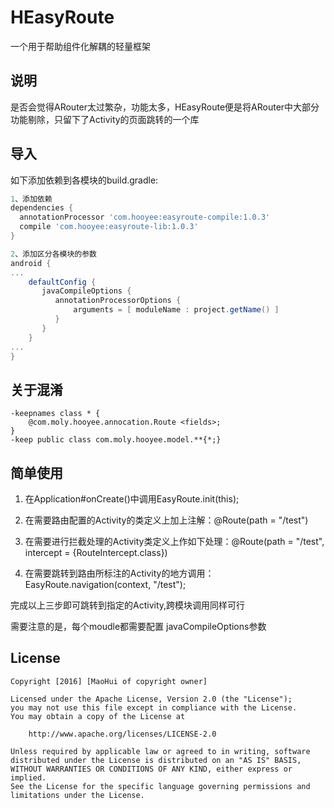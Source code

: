 # HEasyRoute
一个用于帮助组件化解耦的轻量框架

## 说明
是否会觉得ARouter太过繁杂，功能太多，HEasyRoute便是将ARouter中大部分功能剔除，只留下了Activity的页面跳转的一个库

## 导入
如下添加依赖到各模块的build.gradle:

```gradle
1、添加依赖
dependencies {
  annotationProcessor 'com.hooyee:easyroute-compile:1.0.3'
  compile 'com.hooyee:easyroute-lib:1.0.3'
}

2、添加区分各模块的参数
android {
...
    defaultConfig {
       javaCompileOptions {
          annotationProcessorOptions {
              arguments = [ moduleName : project.getName() ]
          }
       }
    }
...
}
```

## 关于混淆
```
-keepnames class * {
    @com.moly.hooyee.annocation.Route <fields>;
}
-keep public class com.moly.hooyee.model.**{*;}
```

## 简单使用
1. 在Application#onCreate()中调用EasyRoute.init(this);

2. 在需要路由配置的Activity的类定义上加上注解：@Route(path = "/test")

4. 在需要进行拦截处理的Activity类定义上作如下处理：@Route(path = "/test", intercept = {RouteIntercept.class})

4. 在需要跳转到路由所标注的Activity的地方调用：EasyRoute.navigation(context, "/test");

完成以上三步即可跳转到指定的Activity,跨模块调用同样可行

需要注意的是，每个moudle都需要配置 javaCompileOptions参数
## License

   ```license
   Copyright [2016] [MaoHui of copyright owner]

   Licensed under the Apache License, Version 2.0 (the "License");
   you may not use this file except in compliance with the License.
   You may obtain a copy of the License at

       http://www.apache.org/licenses/LICENSE-2.0

   Unless required by applicable law or agreed to in writing, software
   distributed under the License is distributed on an "AS IS" BASIS,
   WITHOUT WARRANTIES OR CONDITIONS OF ANY KIND, either express or implied.
   See the License for the specific language governing permissions and
   limitations under the License.
   ```

